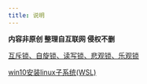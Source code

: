 ```yaml
---
title: 说明
---
```


**内容非原创 整理自互联网 侵权不删**

[互斥锁、自旋锁、读写锁、悲观锁、乐观锁](/unclassified/unclassified_01.md)

[win10安装linux子系统(WSL)](/unclassified/unclassified_02.md)
